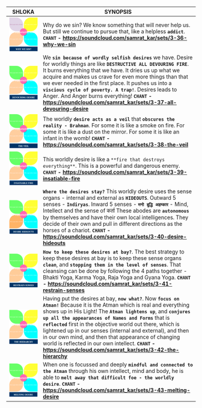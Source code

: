 SHLOKA  |  SYNOPSIS
--|--
![3.36](../FLASHCARDS/3.36.svg)  | Why do we sin? We know something that will never help us. But still we continue to pursue that, like a  helpless **`addict`**. **`CHANT` -  https://soundcloud.com/samrat_kar/sets/3-36-why-we-sin**
![3.37](../FLASHCARDS/3.37.svg)  | We **`sin because of wordly selfish desires`** we have. Desire for worldly things are like **`DESTRUCTIVE ALL DEVOURING FIRE`**. It burns everything that we have. It dries us up what we acquire and makes us crave for even more things than that we ever needed in the first place. It pushes us into a **`viscious cycle of poverty. A trap!`**. Desires leads to Anger. And Anger burns everything! **`CHANT` -  https://soundcloud.com/samrat_kar/sets/3-37-all-devouring-desire**
![3.38](../FLASHCARDS/3.38.svg)  | The worldly **`desire acts as a veil`** that **`obscures the reality - Brahman`**. For some it is like a smoke on fire. For some it is like a dust on the mirror. For some it is like an infant in the womb! **`CHANT` -  https://soundcloud.com/samrat_kar/sets/3-38-the-veil**
![3.39](../FLASHCARDS/3.39.svg)  | This worldly desire is like a `**fire that destroys everything**`. This is a powerful and dangerous enemy. **`CHANT` -  https://soundcloud.com/samrat_kar/sets/3-39-insatiable-fire**
![3.40](../FLASHCARDS/3.40.svg)  | **`Where the desires stay?`** This worldly desire uses the sense organs - internal and external as **`HIDEOUTS`**. Outward 5 senses - **`Indiryas`**. Inward 5 senses - **`मनो बुद्धि अहम्कार`** - Mind, Intellect and the sense of कर्ता These abodes are **`autonomous`** by themselves and have their own local intelligences. They decide of their own and pull in different directions as the horses of a chariot. **`CHANT` -  https://soundcloud.com/samrat_kar/sets/3-40-desire-hideouts**
![3.41](../FLASHCARDS/3.41.svg)  | **`How to keep these desires at bay?`**. The best strategy to keep these desires at bay is to keep these sense organs **`clean`**, and **`stopping them in the level of senses`**. That cleansing can be done by following the 4 paths together - Bhakti Yoga, Karma Yoga, Raja Yoga and Gyana Yoga. **`CHANT` -  https://soundcloud.com/samrat_kar/sets/3-41-restrain-senses**
![3.42](../FLASHCARDS/3.42.svg)  | Having put the desires at bay, **`now what?`**. Now **`focus on Atman!`** Because it is the Atman which is real and everything shows up in His Light! The **`Atman lightens up`**, and **`conjures up all the appearances of Names and Forms`** that is **`reflected`** first in the objective world out there, which is lightened up in our senses (internal and external), and then in our own mind, and then that appearance of changing world is reflected in our own intellect. **`CHANT` -  https://soundcloud.com/samrat_kar/sets/3-42-the-hierarchy**
![3.43](../FLASHCARDS/3.43.svg)  | When one is focussed and deeply **`mindful and connected to the Atman`** through his own intellect, mind and body, he is able to **`melt away that difficult foe - the worldly desire`**. **`CHANT` -  https://soundcloud.com/samrat_kar/sets/3-43-melting-desire**    |
